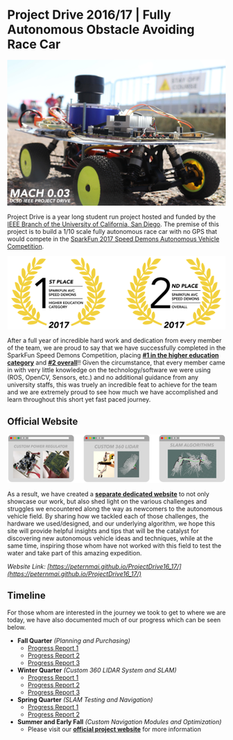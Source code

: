 # Project Drive 2016/17 | Fully Autonomous Obstacle Avoiding Race Car

![Vehicle Image 1](/assets/img/vehicle_01.jpg)

Project Drive is a year long student run project hosted and funded by the [IEEE
Branch of the University of California, San Diego](https://ieee.ucsd.edu/).
The premise of this project is to build a 1/10 scale fully autonomous race car
with no GPS that would compete in the [SparkFun 2017 Speed Demons Autonomous Vehicle
Competition](https://avc.sparkfun.com/2017).

![CompetitionAward](/assets/img/award-both.png)

After a full year of incredible hard work and dedication from every member of
the team, we are proud to say that we have successfully completed in the
SparkFun Speed Demons Competition, placing [**#1 in the higher education
category**](https://avc.sparkfun.com/blog/2503) and [**#2
overall**](https://avc.sparkfun.com/2017/scores)!! Given the circumstance, that
every member came in with very little knowledge on the technology/software we
were using (ROS, OpenCV, Sensors, etc.) and no additional guidance from any
university staffs, this was truely an incredible feat to achieve for the team
and we are extremely proud to see how much we have accomplished and learn
throughout this short yet fast paced journey.

## Official Website

![Website Preview](/assets/img/website-preview-01.png)

As a result, we have created a [**separate dedicated
website**](https://peternmai.github.io/ProjectDrive16_17/) to not only
showcase our work, but also shed light on the various challenges and struggles
we encountered along the way as newcomers to the autonomous vehicle field.
By sharing how we tackled each of those challenges, the hardware we used/designed,
and our underlying algorithm, we hope this site will provide helpful insights
and tips that will be the catalyst for discovering new autonomous vehicle ideas
and techniques, while at the same time, inspiring those whom have not worked
with this field to test the water and take part of this amazing expedition.

*Website Link: [https://peternmai.github.io/ProjectDrive16_17/](https://peternmai.github.io/ProjectDrive16_17/)*

## Timeline

For those whom are interested in the journey we took to get to where we are
today, we have also documented much of our progress which can be seen below.

* **Fall Quarter** *(Planning and Purchasing)*
  * [Progress Report 1](https://drive.google.com/file/d/0B6vZS7zdEvhlTzF2VnpMY3hNbzQ/view?usp=sharing)
  * [Progress Report 2](https://drive.google.com/file/d/0B6vZS7zdEvhldlNMaVBBRTlmUGM/view?usp=sharing)
  * [Progress Report 3](https://drive.google.com/file/d/0B6vZS7zdEvhlRmlscWU4UElNekU/view?usp=sharing)
* **Winter Quarter** *(Custom 360 LIDAR System and SLAM)*
  * [Progress Report 1](https://drive.google.com/file/d/0B6CW6u5gBz_JWEdfUGZqalpqN0E/view?usp=sharing)
  * [Progress Report 2](https://drive.google.com/file/d/0B6CW6u5gBz_JWXpjdWFvQ19TdEk/view?usp=sharing)
  * [Progress Report 3](https://drive.google.com/file/d/0B6CW6u5gBz_JcG5YcWlhSWw2ZGM/view?usp=sharing)
* **Spring Quarter** *(SLAM Testing and Navigation)*
  * [Progress Report 1](https://drive.google.com/file/d/0B6CW6u5gBz_JOVlabW1iZTRVNjA/view?usp=sharing)
  * [Progress Report 2](https://drive.google.com/file/d/0B6CW6u5gBz_JZG1KNmNDZWJFdlE/view?usp=sharing)
* **Summer and Early Fall** *(Custom Navigation Modules and Optimization)*
  * Please visit our [**official project website**](https://peternmai.github.io/ProjectDrive16_17/) for more information
